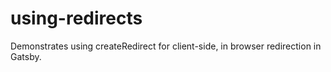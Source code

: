 # using-redirects

Demonstrates using createRedirect for client-side, in browser redirection in
Gatsby.
